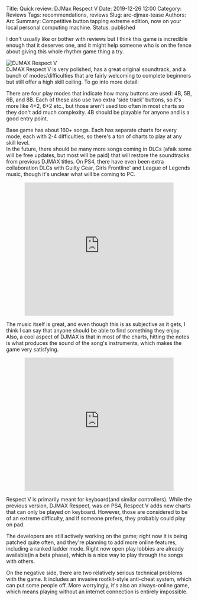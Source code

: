 Title: Quick review: DJMax Respect V
Date: 2019-12-26 12:00
Category: Reviews
Tags: recommendations, reviews
Slug: arc-djmax-tease
Authors: Arc
Summary: Competitive button tapping extreme edition, now on your local personal computing machine.
Status: published

I don't usually like or bother with reviews but I think this game is incredible enough that it deserves one, and it might help someone who is on the fence about giving this whole rhythm game thing a try.

![DJMAX Respect V]({attach}images/djmax.jpg)  
DJMAX Respect V is very polished, has a great original soundtrack, and a bunch of modes/difficulties that are fairly welcoming to complete beginners but still offer a high skill ceiling.
To go into more detail:

There are four play modes that indicate how many buttons are used: 4B, 5B, 6B, and 8B. Each of these also use two extra 'side track' buttons, so it's more like 4+2, 6+2 etc., but those aren't used too often in most charts so they don't add much complexity. 4B should be playable for anyone and is a good entry point.

Base game has about 160+ songs. Each has separate charts for every mode, each with 2-4 difficulties, so there's a ton of charts to play at any skill level.  
In the future, there should be many more songs coming in DLCs (afaik some will be free updates, but most will be paid) that will restore the soundtracks from previous DJMAX titles. On PS4, there have even been extra collaboration DLCs with Guilty Gear, Girls Frontline' and League of Legends music, though it's unclear what will be coming to PC.
<p align="center"> <iframe id="ytplayer" type="text/html" width="80%" height="360" src="https://www.youtube.com/embed/_edPmNeG1xM?&origin=http://birb.uk" frameborder="0" allowfullscreen></iframe></p>
The music itself is great, and even though this is as subjective as it gets, I think I can say that anyone should be able to find something they enjoy. Also, a cool aspect of DJMAX is that in most of the charts, hitting the notes is what produces the sound of the song's instruments, which makes the game very satisfying.
<p align="center"> <iframe id="ytplayer" type="text/html" width="80%" height="360" src="https://www.youtube.com/embed/1LBOx8-6nB0?&origin=http://birb.uk" frameborder="0" allowfullscreen></iframe></p>
Respect V is primarily meant for keyboard(and similar controllers). While the previous version, DJMAX Respect, was on PS4, Respect V adds new charts that can only be played on keyboard. However, those are considered to be of an extreme difficulty, and if someone prefers, they probably could play on pad.

The developers are still actively working on the game; right now it is being patched quite often, and they're planning to add more online features, including a ranked ladder mode. Right now open play lobbies are already available(in a beta phase), which is a nice way to play through the songs with others.

On the negative side, there are two relatively serious technical problems with the game. It includes an invasive rootkit-style anti-cheat system, which can put some people off. More worryingly, it's also an always-online game, which means playing without an internet connection is entirely impossible.